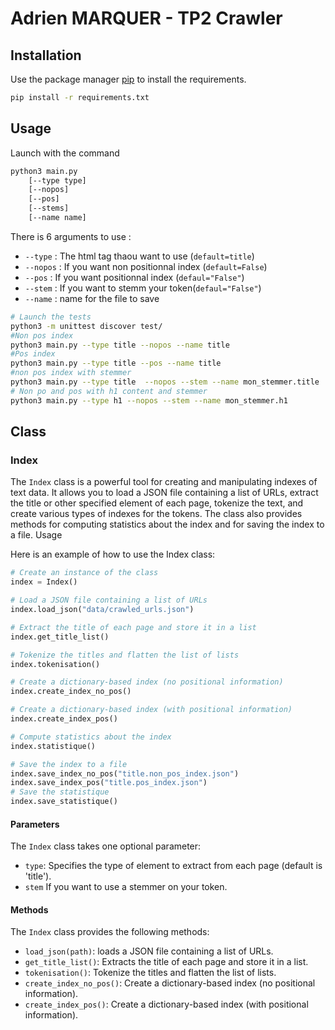 # Adrien MARQUER - TP2 Crawler


## Installation

Use the package manager [pip](https://pip.pypa.io/en/stable/) to install the requirements.

```bash
pip install -r requirements.txt
```

## Usage

Launch with the command 
```bash
python3 main.py 
    [--type type]
    [--nopos]
    [--pos]
    [--stems]
    [--name name]
```

There is 6 arguments to use :

- `--type` : The html tag thaou want to use (`default=title`)
- `--nopos` : If you want non positionnal index (`default=False`)
- `--pos` : If you want positionnal index (`defaul="False"`)
- `--stem` : If you want to stemm your token(`defaul="False"`)
- `--name` : name for the file to save




```bash
# Launch the tests 
python3 -m unittest discover test/
#Non pos index
python3 main.py --type title --nopos --name title
#Pos index
python3 main.py --type title --pos --name title
#non pos index with stemmer
python3 main.py --type title  --nopos --stem --name mon_stemmer.title
# Non po and pos with h1 content and stemmer
python3 main.py --type h1 --nopos --stem --name mon_stemmer.h1

```


## Class

### Index

The `Index` class is a powerful tool for creating and manipulating indexes of text data. It allows you to load a JSON file containing a list of URLs, extract the title or other specified element of each page, tokenize the text, and create various types of indexes for the tokens. The class also provides methods for computing statistics about the index and for saving the index to a file.
Usage

Here is an example of how to use the Index class:
```Python
# Create an instance of the class
index = Index()

# Load a JSON file containing a list of URLs
index.load_json("data/crawled_urls.json")

# Extract the title of each page and store it in a list
index.get_title_list()

# Tokenize the titles and flatten the list of lists
index.tokenisation()

# Create a dictionary-based index (no positional information)
index.create_index_no_pos()

# Create a dictionary-based index (with positional information)
index.create_index_pos()

# Compute statistics about the index
index.statistique()

# Save the index to a file
index.save_index_no_pos("title.non_pos_index.json")
index.save_index_pos("title.pos_index.json")
# Save the statistique
index.save_statistique()
```

#### Parameters

The `Index` class takes one optional parameter:

+ `type`: Specifies the type of element to extract from each page (default is 'title').
+ `stem` If you want to use a stemmer on your token.

#### Methods

The `Index` class provides the following methods:

+ `load_json(path)`: loads a JSON file containing a list of URLs.
+ `get_title_list()`: Extracts the title of each page and store it in a list.
+ `tokenisation()`: Tokenize the titles and flatten the list of lists.
+ `create_index_no_pos()`: Create a dictionary-based index (no positional information).
+ `create_index_pos()`: Create a dictionary-based index (with positional information).
